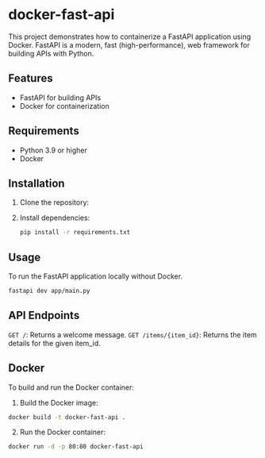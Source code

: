 # docker-fast-api

This project demonstrates how to containerize a FastAPI application using Docker. FastAPI is a modern, fast (high-performance), web framework for building APIs with Python.

## Features

- FastAPI for building APIs
- Docker for containerization

## Requirements

- Python 3.9 or higher
- Docker

## Installation

1. Clone the repository:

1. Install dependencies:
    ```sh
    pip install -r requirements.txt
    ```

## Usage

To run the FastAPI application locally without Docker.
```sh
fastapi dev app/main.py
```

## API Endpoints

`GET /`: Returns a welcome message.
`GET /items/{item_id}`: Returns the item details for the given item_id.


## Docker

To build and run the Docker container:

1. Build the Docker image:
``` sh
docker build -t docker-fast-api .
```

2. Run the Docker container:
``` sh
docker run -d -p 80:80 docker-fast-api
```
